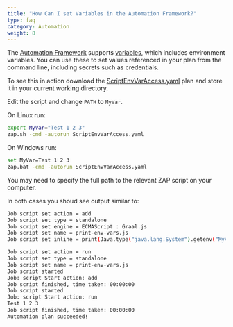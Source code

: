 ```yaml
---
title: "How Can I set Variables in the Automation Framework?"
type: faq
category: Automation
weight: 8
---
```


The [Automation Framework](/docs/automate/automation-framework/) supports 
[variables](/docs/desktop/addons/automation-framework/environment/#variables), which includes environment variables.
You can use these to set values referenced in your plan from the command line, including secrets such as credentials.

To see this in action download the 
[ScriptEnvVarAccess.yaml](https://github.com/zaproxy/community-scripts/blob/main/other/af-plans/ScriptEnvVarAccess.yaml)
plan and store it in your current working directory.

Edit the script and change `PATH` to `MyVar`.

On Linux run:
```bash
export MyVar="Test 1 2 3"
zap.sh -cmd -autorun ScriptEnvVarAccess.yaml
```

On Windows run:
```bash
set MyVar=Test 1 2 3
zap.bat -cmd -autorun ScriptEnvVarAccess.yaml
```

You may need to specify the full path to the relevant ZAP script on your computer.

In both cases you shoud see output similar to:
```bash
Job script set action = add
Job script set type = standalone
Job script set engine = ECMAScript : Graal.js
Job script set name = print-env-vars.js
Job script set inline = print(Java.type("java.lang.System").getenv("MyVar"));

Job script set action = run
Job script set type = standalone
Job script set name = print-env-vars.js
Job script started
Job: script Start action: add
Job script finished, time taken: 00:00:00
Job script started
Job: script Start action: run
Test 1 2 3
Job script finished, time taken: 00:00:00
Automation plan succeeded!
```
